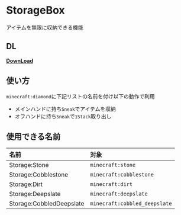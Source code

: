 # StorageBox
 
アイテムを無限に収納できる機能

## DL
[__DownLoad__](https://github.com/Kvr0/StorageBox/releases/download/PreRelease/StorageBox.zip)


## 使い方
`minecraft:diamond`に下記リストの名前を付け以下の動作で利用
- メインハンドに持ち`Sneak`でアイテムを収納
- オフハンドに持ち`Sneak`で`1Stack`取り出し

## 使用できる名前
|名前|対象|
|:-|:-|
|Storage:Stone|`minecraft:stone`|
|Storage:Cobblestone|`minecraft:cobblestone`|
|Storage:Dirt|`minecraft:dirt`|
|Storage:Deepslate|`minecraft:deepslate`|
|Storage:CobbledDeepslate|`minecraft:cobbled_deepslate`|
